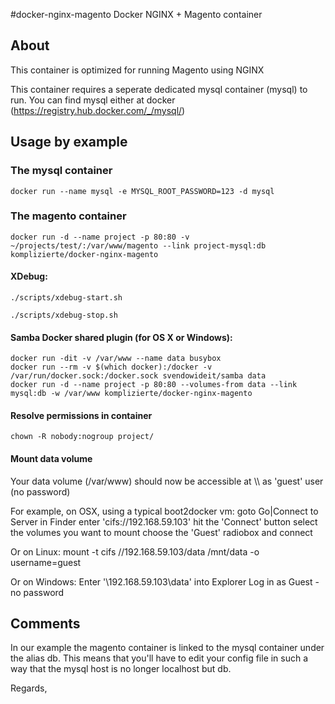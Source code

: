 #docker-nginx-magento
Docker NGINX + Magento container
 
## About

This container is optimized for running Magento using NGINX

This container requires a seperate dedicated mysql container (mysql) to run.
You can find mysql either at docker (https://registry.hub.docker.com/_/mysql/)

## Usage by example

### The mysql container

```shell
docker run --name mysql -e MYSQL_ROOT_PASSWORD=123 -d mysql
```

### The magento container

```shell
docker run -d --name project -p 80:80 -v ~/projects/test/:/var/www/magento --link project-mysql:db komplizierte/docker-nginx-magento
```

#### XDebug:

```shell
./scripts/xdebug-start.sh
```

```shell
./scripts/xdebug-stop.sh
```

#### Samba Docker shared plugin (for OS X or Windows):

```shell
docker run -dit -v /var/www --name data busybox
docker run --rm -v $(which docker):/docker -v /var/run/docker.sock:/docker.sock svendowideit/samba data
docker run -d --name project -p 80:80 --volumes-from data --link mysql:db -w /var/www komplizierte/docker-nginx-magento
```

#### Resolve permissions in container

```
chown -R nobody:nogroup project/
```

#### Mount data volume

Your data volume (/var/www) should now be accessible at \\<docker ip>\ as 'guest' user (no password)

For example, on OSX, using a typical boot2docker vm:
    goto Go|Connect to Server in Finder
    enter 'cifs://192.168.59.103'
    hit the 'Connect' button
    select the volumes you want to mount
    choose the 'Guest' radiobox and connect

Or on Linux:
    mount -t cifs //192.168.59.103/data /mnt/data -o username=guest

Or on Windows:
    Enter '\\192.168.59.103\data' into Explorer
    Log in as Guest - no password

## Comments

In our example the magento container is linked to the mysql container under the alias db.
This means that you'll have to edit your config file in such a way that the mysql host is no longer localhost but db.


Regards,
